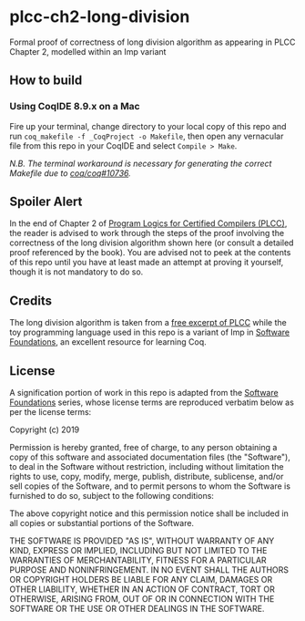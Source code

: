 # plcc-ch2-long-division

Formal proof of correctness of long division algorithm as appearing in PLCC Chapter 2, modelled within an Imp variant

## How to build

### Using CoqIDE 8.9.x on a Mac

Fire up your terminal, change directory to your local copy of this repo and run `coq_makefile -f _CoqProject -o Makefile`, then open any vernacular file from this repo in your CoqIDE and select `Compile > Make`.

*N.B. The terminal workaround is necessary for generating the correct Makefile due to [coq/coq#10736](https://github.com/coq/coq/issues/10736).*

## Spoiler Alert

In the end of Chapter 2 of [Program Logics for Certified Compilers (PLCC)](https://vst.cs.princeton.edu/download/PLCC-to-chapter-3.pdf), the reader is advised to work through the steps of the proof involving the correctness of the long division algorithm shown here (or consult a detailed proof referenced by the book). You are advised not to peek at the contents of this repo until you have at least made an attempt at proving it yourself, though it is not mandatory to do so.

## Credits

The long division algorithm is taken from a [free excerpt of PLCC](https://vst.cs.princeton.edu/download/PLCC-to-chapter-3.pdf) while the toy programming language used in this repo is a variant of Imp in [Software Foundations](https://softwarefoundations.cis.upenn.edu), an excellent resource for learning Coq.

## License

A signification portion of work in this repo is adapted from the [Software Foundations](https://softwarefoundations.cis.upenn.edu) series, whose license terms are reproduced verbatim below as per the license terms:

Copyright (c) 2019

Permission is hereby granted, free of charge, to any person obtaining a copy
of this software and associated documentation files (the "Software"), to deal
in the Software without restriction, including without limitation the rights
to use, copy, modify, merge, publish, distribute, sublicense, and/or sell
copies of the Software, and to permit persons to whom the Software is
furnished to do so, subject to the following conditions:

The above copyright notice and this permission notice shall be included in
all copies or substantial portions of the Software.

THE SOFTWARE IS PROVIDED "AS IS", WITHOUT WARRANTY OF ANY KIND, EXPRESS OR
IMPLIED, INCLUDING BUT NOT LIMITED TO THE WARRANTIES OF MERCHANTABILITY,
FITNESS FOR A PARTICULAR PURPOSE AND NONINFRINGEMENT. IN NO EVENT SHALL THE
AUTHORS OR COPYRIGHT HOLDERS BE LIABLE FOR ANY CLAIM, DAMAGES OR OTHER
LIABILITY, WHETHER IN AN ACTION OF CONTRACT, TORT OR OTHERWISE, ARISING FROM,
OUT OF OR IN CONNECTION WITH THE SOFTWARE OR THE USE OR OTHER DEALINGS IN
THE SOFTWARE.
